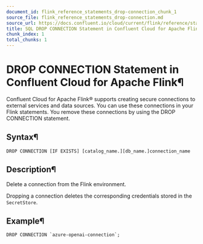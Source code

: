 ```yaml
---
document_id: flink_reference_statements_drop-connection_chunk_1
source_file: flink_reference_statements_drop-connection.md
source_url: https://docs.confluent.io/cloud/current/flink/reference/statements/drop-connection.html
title: SQL DROP CONNECTION Statement in Confluent Cloud for Apache Flink
chunk_index: 1
total_chunks: 1
---
```


# DROP CONNECTION Statement in Confluent Cloud for Apache Flink¶

Confluent Cloud for Apache Flink® supports creating secure connections to external services and data sources. You can use these connections in your Flink statements. You remove these connections by using the DROP CONNECTION statement.

## Syntax¶

    DROP CONNECTION [IF EXISTS] [catalog_name.][db_name.]connection_name

## Description¶

Delete a connection from the Flink environment.

Dropping a connection deletes the corresponding credentials stored in the `SecretStore`.

## Example¶

    DROP CONNECTION `azure-openai-connection`;
